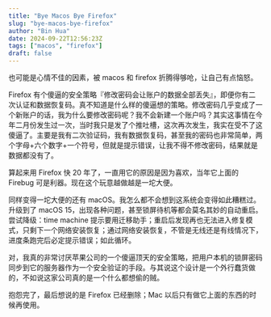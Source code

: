 ```yaml
---
title: "Bye Macos Bye Firefox"
slug: "bye-macos-bye-firefox"
author: "Bin Hua"
date: 2024-09-22T12:56:23Z
tags: ["macos", "firefox"]
draft: false
---
```


也可能是心情不佳的因素，被 macos 和 firefox 折腾得够呛，让自己有点恼怒。

Firefox 有个傻逼的安全策略『修改密码会让账户的数据全部丢失』，即便你有二次认证和数据恢复码。真不知道是什么样的傻逼想的策略。修改密码几乎变成了一个新账户的话，我为什么要修改密码呢？我不会新建一个账户吗？其实这事情在今年二月份发生过一次，当时我只是发了个推吐槽，这次再次发生，我实在受不了这傻逼了。主要是我有二次验证码，我有数据恢复码，甚至我的密码也非常简单，两个字母+六个数字+一个符号，但就是提示错误，让我不得不修改密码，结果就是数据都没有了。

算起来用 Firefox 快 20 年了，一直用它的原因是因为喜欢，当年它上面的 Firebug 可是利器。现在这个玩意越做越是一坨大便。

同样变得一坨大便的还有 macOS。我怎么都不会想到这系统会变得如此糟糕过。升级到了 macOS 15，出现各种问题，甚至锁屏待机等都会莫名其妙的自动重启。尝试降级：time machine 提示要用迁移助手；重启后发现再也无法进入修复模式，只剩下一个网络安装恢复；通过网络安装恢复，不管是无线还是有线情况下，进度条跑完后必定提示错误；如此循环。

对，我真的非常讨厌苹果公司的一个傻逼顶天的安全策略，把用户本机的锁屏密码同步到它的服务器作为一个安全验证的手段。与其说这个设计是一个外行蠢货做的，不如说这家公司真的是一个什么都想偷的贼。

抱怨完了，最后想说的是 Firefox 已经删除；Mac 以后只有做它上面的东西的时候再使用。